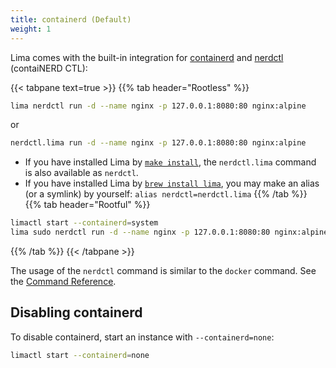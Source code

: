 ```yaml
---
title: containerd (Default)
weight: 1
---
```


Lima comes with the built-in integration for [containerd](https://containerd.io) and
[nerdctl](https://github.com/containerd/nerdctl) (contaiNERD CTL):

{{< tabpane text=true >}}
{{% tab header="Rootless" %}}
```bash
lima nerdctl run -d --name nginx -p 127.0.0.1:8080:80 nginx:alpine
```

or

```bash
nerdctl.lima run -d --name nginx -p 127.0.0.1:8080:80 nginx:alpine
```

- If you have installed Lima by [`make install`](../../../installation/source.md), the `nerdctl.lima` command is also available as `nerdctl`.
- If you have installed Lima by [`brew install lima`](../../../installation/_index.md), you may make an alias (or a symlink) by yourself:
  `alias nerdctl=nerdctl.lima`
{{% /tab %}}
{{% tab header="Rootful" %}}
```bash
limactl start --containerd=system
lima sudo nerdctl run -d --name nginx -p 127.0.0.1:8080:80 nginx:alpine
```
{{% /tab %}}
{{< /tabpane >}}

The usage of the `nerdctl` command is similar to the `docker` command. See the [Command Reference](https://github.com/containerd/nerdctl/blob/main/docs/command-reference.md).

## Disabling containerd

To disable containerd, start an instance with `--containerd=none`:

```bash
limactl start --containerd=none
```
